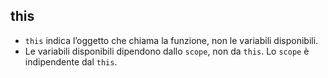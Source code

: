 ## this
* `this` indica l’oggetto che chiama la funzione, non le variabili disponibili.
* Le variabili disponibili dipendono dallo `scope`, non da `this`. Lo `scope` è indipendente dal `this`.